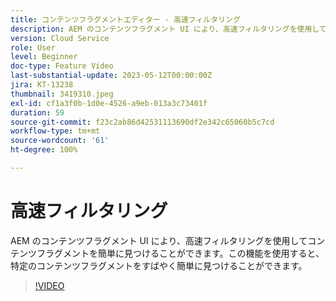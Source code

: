 ```yaml
---
title: コンテンツフラグメントエディター - 高速フィルタリング
description: AEM のコンテンツフラグメント UI により、高速フィルタリングを使用してコンテンツフラグメントを簡単に見つけることができます。この機能を使用すると、特定のコンテンツフラグメントをすばやく簡単に見つけることができます。
version: Cloud Service
role: User
level: Beginner
doc-type: Feature Video
last-substantial-update: 2023-05-12T00:00:00Z
jira: KT-13238
thumbnail: 3419310.jpeg
exl-id: cf1a3f0b-1d0e-4526-a9eb-013a3c73401f
duration: 59
source-git-commit: f23c2ab86d42531113690df2e342c65060b5c7cd
workflow-type: tm+mt
source-wordcount: '61'
ht-degree: 100%

---
```


# 高速フィルタリング

AEM のコンテンツフラグメント UI により、高速フィルタリングを使用してコンテンツフラグメントを簡単に見つけることができます。この機能を使用すると、特定のコンテンツフラグメントをすばやく簡単に見つけることができます。

>[!VIDEO](https://video.tv.adobe.com/v/3419310/?learn=on)
